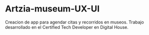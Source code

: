 # Artzia-museum-UX-UI
Creacion de app para agendar citas y recorridos en museos. Trabajo desarrollado en el Certified Tech Developer en Digital House.
